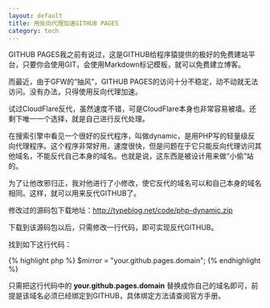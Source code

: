 ```yaml
---
layout: default
title: 用反向代理加速GITHUB PAGES
category: tech
---
```

GITHUB PAGES我之前有说过，这是GITHUB给程序猿提供的极好的免费建站平台，只要你会使用GIT，会使用Markdown标记模板，就可以免费建立博客。

而最近，由于GFW的“抽风”，GITHUB PAGES的访问十分不稳定，动不动就无法访问。没有办法，只得使用反向代理加速。

试过CloudFlare反代，虽然速度不错，可是CloudFlare本身也非常容易被墙。还剩下唯一一个选择，就是自己进行反代处理。
<!--more-->
在搜索引擎中看见一个很好的反代程序，叫做dynamic，是用PHP写的轻量级反向代理程序。这个程序非常好用，速度很快，但是问题在于它只能反向代理访问其他域名，不能反代自己本身的域名。也就是说，这东西是被设计用来做“小偷”站的。

为了让他改邪归正，我对他进行了小修改，使它反代的域名可以和自己本身的域名相同。这样，就可以用来反代GITHUB了。

修改过的源码包下载地址：<http://typeblog.net/code/php-dynamic.zip>

下载到该源码包以后，只需修改一行代码，即可实现反代GITHUB。

找到如下这行代码：

{% highlight php %}
$mirror = "your.github.pages.domain";
{% endhighlight %}

只需把这行代码中的 __your.github.pages.domain__ 替换成你自己的域名即可，前提是该域名必须已经绑定到GITHUB，具体绑定方法请查阅官方手册。
